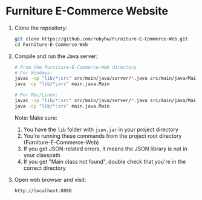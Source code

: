 # Furniture E-Commerce Website

1. Clone the repository:
   ```bash
   git clone https://github.com/rubyhw/Furniture-E-Commerce-Web.git
   cd Furniture-E-Commerce-Web
   ```

2. Compile and run the Java server:
   ```bash
   # From the Furniture-E-Commerce-Web directory
   # For Windows:
   javac -cp "lib/*;src" src/main/java/server/*.java src/main/java/Main.java
   java -cp "lib/*;src" main.java.Main

   # For Mac/Linux:
   javac -cp "lib/*:src" src/main/java/server/*.java src/main/java/Main.java
   java -cp "lib/*:src" main.java.Main
   ```

   Note: Make sure:
   1. You have the `lib` folder with `json.jar` in your project directory
   2. You're running these commands from the project root directory (Furniture-E-Commerce-Web)
   3. If you get JSON-related errors, it means the JSON library is not in your classpath
   4. If you get "Main class not found", double check that you're in the correct directory

3. Open web browser and visit:
   ```
   http://localhost:8080
   ```
